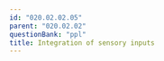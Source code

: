 ```yaml
---
id: "020.02.02.05"
parent: "020.02.02"
questionBank: "ppl"
title: Integration of sensory inputs
---
```

